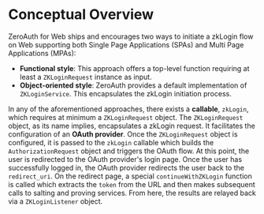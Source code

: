 # Conceptual Overview

ZeroAuth for Web ships and encourages two ways to initiate a zkLogin flow on Web supporting both 
Single Page Applications (SPAs) and Multi Page Applications (MPAs):

* **Functional style**: This approach offers a top-level function requiring at least a `ZKLoginRequest` instance 
  as input.
* **Object-oriented style**: ZeroAuth provides a default implementation of `ZKLoginService`. This encapsulates 
  the zkLogin initiation process.

In any of the aforementioned approaches, there exists a **callable**, `zkLogin`, which requires at minimum 
a `ZKLoginRequest` object. The `ZKLoginRequest` object, as its name implies, encapsulates a zkLogin request. It 
facilitates the configuration of an **OAuth provider**.
Once the `ZKLoginRequest` object is configured, it is passed to the `zkLogin` callable which builds 
the `AuthorizationRequest` object and triggers the OAuth flow. At this point, the user is redirected to the OAuth 
provider's login page. Once the user has successfully logged in, the OAuth provider redirects the user back to 
the `redirect_uri`. On the redirect page, a special `continueWithZKLogin` function is called which extracts the `token` 
from the URL and then makes subsequent calls to salting and proving services. From here, the results are relayed back
via a `ZKLoginListener` object.

